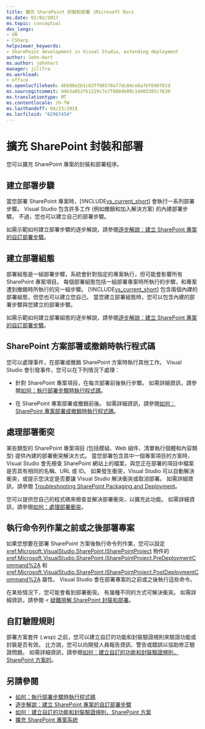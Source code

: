 ```yaml
---
title: 擴充 SharePoint 封裝和部署 |Microsoft Docs
ms.date: 02/02/2017
ms.topic: conceptual
dev_langs:
- VB
- CSharp
helpviewer_keywords:
- SharePoint development in Visual Studio, extending deployment
author: John-Hart
ms.author: johnhart
manager: jillfra
ms.workload:
- office
ms.openlocfilehash: 4bb98e2b1c83ff06570a77dc84ce6a7bf690f81d
ms.sourcegitcommit: 94b3a052fb1229c7e7f8804b09c1d403385c7630
ms.translationtype: MT
ms.contentlocale: zh-TW
ms.lasthandoff: 04/23/2019
ms.locfileid: "62967454"
---
```

# <a name="extend-sharepoint-packaging-and-deployment"></a>擴充 SharePoint 封裝和部署
  您可以擴充 SharePoint 專案的封裝和部署程序。

## <a name="create-deployment-steps"></a>建立部署步驟
 當您部署 SharePoint 專案時，[!INCLUDE[vs_current_short](../sharepoint/includes/vs-current-short-md.md)] 會執行一系列部署步驟。 Visual Studio 包含許多工作 (例如撤銷和加入解決方案) 的內建部署步驟。 不過，您也可以建立自己的部署步驟。

 如需示範如何建立部署步驟的逐步解說，請參閱[逐步解說：建立 SharePoint 專案的自訂部署步驟](../sharepoint/walkthrough-creating-a-custom-deployment-step-for-sharepoint-projects.md)。

## <a name="create-deployment-configurations"></a>建立部署組態
 部署組態是一組部署步驟，系統會針對指定的專案執行，但可能會影響所有 SharePoint 專案項目。 每個部署組態包括一組部署專案時所執行的步驟，和專案遭到撤銷時所執行的另一組步驟。 [!INCLUDE[vs_current_short](../sharepoint/includes/vs-current-short-md.md)] 包含兩個內建的部署組態，但您也可以建立您自己。 當您建立部署組態時，您可以包含內建的部署步驟與您建立的部署步驟。

 如需示範如何建立部署組態的逐步解說，請參閱[逐步解說：建立 SharePoint 專案的自訂部署步驟](../sharepoint/walkthrough-creating-a-custom-deployment-step-for-sharepoint-projects.md)。

## <a name="run-code-when-a-sharepoint-solution-is-deployed-or-retracted"></a>SharePoint 方案部署或撤銷時執行程式碼
 您可以處理事件，在部署或撤銷 SharePoint 方案時執行其他工作。 Visual Studio 會引發事件，您可以在下列情況下處理：

- 針對 SharePoint 專案項目，在每次部署前後執行步驟。 如需詳細資訊，請參閱[如何：執行部署步驟時執行程式碼](../sharepoint/how-to-run-code-when-deployment-steps-are-executed.md)。

- 在 SharePoint 專案部署或撤銷前後。 如需詳細資訊，請參閱[如何：SharePoint 專案部署或撤銷時執行程式碼](../sharepoint/how-to-run-code-when-a-sharepoint-project-is-deployed-or-retracted.md)。

## <a name="handle-deployment-conflicts"></a>處理部署衝突
 某些類型的 SharePoint 專案項目 (包括模組、Web 組件、清單執行個體和內容類型) 提供內建的部署衝突解決方式。 當您部署包含其中一個專案項目的方案時，Visual Studio 會先檢查 SharePoint 網站上的檔案，與您正在部署的項目中檔案是否具有相同的名稱、URL 或 ID。 如果發生衝突，Visual Studio 可以自動解決衝突，或提示您決定是否要讓 Visual Studio 解決衝突或取消部署。 如需詳細資訊，請參閱 [Troubleshooting SharePoint Packaging and Deployment](../sharepoint/troubleshooting-sharepoint-packaging-and-deployment.md)。

 您可以提供您自己的程式碼來檢查並解決部署衝突，以擴充此功能。 如需詳細資訊，請參閱[如何：處理部署衝突](../sharepoint/how-to-handle-deployment-conflicts.md)。

## <a name="run-command-line-operations-before-or-after-a-project-is-deployed"></a>執行命令列作業之前或之後部署專案
 如果您想要在部署 SharePoint 方案後執行命令列作業，您可以設定 <xref:Microsoft.VisualStudio.SharePoint.ISharePointProject> 物件的 <xref:Microsoft.VisualStudio.SharePoint.ISharePointProject.PreDeploymentCommand%2A> 和 <xref:Microsoft.VisualStudio.SharePoint.ISharePointProject.PostDeploymentCommand%2A> 屬性。 Visual Studio 會在部署專案的之前或之後執行這些命令。

 在某些情況下，您可能會看到部署衝突。 有幾種不同的方式可解決衝突。 如需詳細資訊，請參閱 <<c0> [ 疑難排解 SharePoint 封裝和部署](../sharepoint/troubleshooting-sharepoint-packaging-and-deployment.md)。

## <a name="customize-validation-rules"></a>自訂驗證規則
 部署方案套件 (.wsp) 之前，您可以建立自訂的功能和封裝驗證規則來驗證功能或封裝是否有效。 比方說，您可以向開發人員報告資訊、警告或錯誤以協助修正驗證問題。 如需詳細資訊，請參閱[如何：建立自訂的功能和封裝驗證規則，SharePoint 方案的](../sharepoint/how-to-create-custom-feature-and-package-validation-rules-for-sharepoint-solutions.md)。

## <a name="see-also"></a>另請參閱
- [如何：執行部署步驟時執行程式碼](../sharepoint/how-to-run-code-when-deployment-steps-are-executed.md)
- [逐步解說：建立 SharePoint 專案的自訂部署步驟](../sharepoint/walkthrough-creating-a-custom-deployment-step-for-sharepoint-projects.md)
- [如何：建立自訂的功能和封裝驗證規則，SharePoint 方案](../sharepoint/how-to-create-custom-feature-and-package-validation-rules-for-sharepoint-solutions.md)
- [擴充 SharePoint 專案系統](../sharepoint/extending-the-sharepoint-project-system.md)
